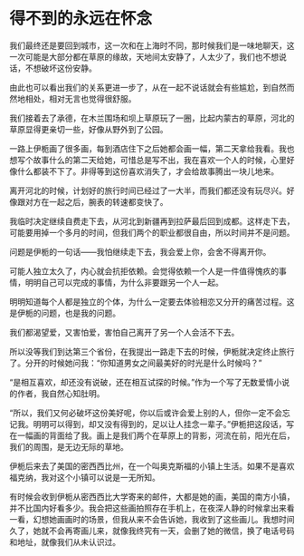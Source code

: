 # 得不到的永远在怀念

我们最终还是要回到城市，这一次和在上海时不同，那时候我们是一味地聊天，这一次可能是大部分都在草原的缘故，天地间太安静了，人太少了，我们也不想说话，不想破坏这份安静。 

由此也可以看出我们的关系更进一步了，从在一起不说话就会有些尴尬，到自然而然地相处，相对无言也觉得很舒服。 

我们接着去了承德，在木兰围场和坝上草原玩了一圈，比起内蒙古的草原，河北的草原显得更亲切一些，好像从野外到了公园。 

一路上伊栀画了很多画，每到酒店住下之后她都会画一幅，第二天拿给我看。我也想写个故事什么的第二天给她，可惜总是写不出，我在喜欢一个人的时候，心里好像什么都装不下了。非得等到这份喜欢消失了，才会给故事腾出一块儿地来。 

离开河北的时候，计划好的旅行时间已经过了一大半，而我们都还没有玩尽兴。好像跟对方在一起之后，腕表的转速都变快了。 

我临时决定继续自费走下去，从河北到新疆再到拉萨最后回到成都。这样走下去，可能要用掉一个多月的时间，但我们两个的职业都很自由，所以时间并不是问题。 

问题是伊栀的一句话——我怕继续走下去，我会爱上你，会舍不得离开你。 

可能人独立太久了，内心就会抗拒依赖。会觉得依赖一个人是一件值得愧疚的事情，明明自己可以完成的事情，为什么非要跟另一个人一起。 

明明知道每个人都是独立的个体，为什么一定要去体验相恋又分开的痛苦过程。这是伊栀的问题，也是我的问题。 

我们都渴望爱，又害怕爱，害怕自己离开了另一个人会活不下去。 

所以没等我们到达第三个省份，在我提出一路走下去的时候，伊栀就决定终止旅行了。分开的时候她问我：“你知道男女之间最美好的时光是什么时候吗？” 

“是相互喜欢，却还没有说破，还在相互试探的时候。”作为一个写了无数爱情小说的作者，我自然心知肚明。 

“所以，我们又何必破坏这份美好呢，你以后或许会爱上别的人，但你一定不会忘记我。明明可以得到，却又没有得到的，足以让人挂念一辈子。”伊栀把这段话，写在一幅画的背面给了我。画上是我们两个在草原上的背影，河流在前，阳光在后，我们的周围，是无边无际的草地。 

伊栀后来去了美国的密西西比州，在一个叫奥克斯福的小镇上生活。如果不是喜欢福克纳，我对这个小镇可以说是一无所知。 

有时候会收到伊栀从密西西比大学寄来的邮件，大都是她的画，美国的南方小镇，并不比国内好看多少。我会把这些画拍照存在手机上，在夜深人静的时候拿出来看一看，幻想她画画时的场景，但我从来不会告诉她，我收到了这些画儿。我想时间久了，她就不会再寄画儿来，就像我终究有一天，会删了她的微信，换了电话号码和地址，就像我们从未认识过。